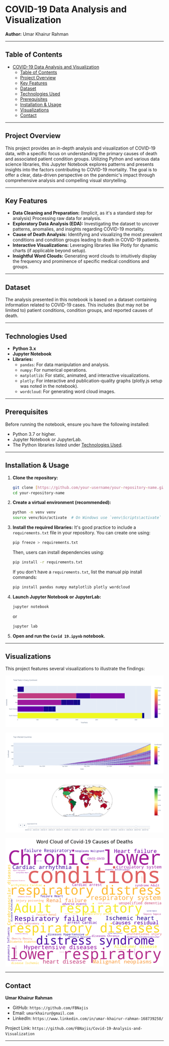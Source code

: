 # COVID-19 Data Analysis and Visualization

**Author:** Umar Khairur Rahman

---

## Table of Contents
- [COVID-19 Data Analysis and Visualization](#covid-19-data-analysis-and-visualization)
  - [Table of Contents](#table-of-contents)
  - [Project Overview](#project-overview)
  - [Key Features](#key-features)
  - [Dataset](#dataset)
  - [Technologies Used](#technologies-used)
  - [Prerequisites](#prerequisites)
  - [Installation \& Usage](#installation--usage)
  - [Visualizations](#visualizations)
  - [Contact](#contact)

---

## Project Overview

This project provides an in-depth analysis and visualization of COVID-19 data, with a specific focus on understanding the primary causes of death and associated patient condition groups. Utilizing Python and various data science libraries, this Jupyter Notebook explores patterns and presents insights into the factors contributing to COVID-19 mortality. The goal is to offer a clear, data-driven perspective on the pandemic's impact through comprehensive analysis and compelling visual storytelling.

---

## Key Features

* **Data Cleaning and Preparation:** (Implicit, as it's a standard step for analysis) Processing raw data for analysis.
* **Exploratory Data Analysis (EDA):** Investigating the dataset to uncover patterns, anomalies, and insights regarding COVID-19 mortality.
* **Cause of Death Analysis:** Identifying and visualizing the most prevalent conditions and condition groups leading to death in COVID-19 patients.
* **Interactive Visualizations:** Leveraging libraries like Plotly for dynamic charts (if applicable beyond setup).
* **Insightful Word Clouds:** Generating word clouds to intuitively display the frequency and prominence of specific medical conditions and groups.

---

## Dataset

The analysis presented in this notebook is based on a dataset containing information related to COVID-19 cases. This includes (but may not be limited to) patient conditions, condition groups, and reported causes of death.

---

## Technologies Used

* **Python 3.x**
* **Jupyter Notebook**
* **Libraries:**
    * `pandas`: For data manipulation and analysis.
    * `numpy`: For numerical operations.
    * `matplotlib`: For static, animated, and interactive visualizations.
    * `plotly`: For interactive and publication-quality graphs (plotly.js setup was noted in the notebook).
    * `wordcloud`: For generating word cloud images.

---

## Prerequisites

Before running the notebook, ensure you have the following installed:
* Python 3.7 or higher.
* Jupyter Notebook or JupyterLab.
* The Python libraries listed under [Technologies Used](#technologies-used).

---

## Installation & Usage

1.  **Clone the repository:**
    ```bash
    git clone [https://github.com/your-username/your-repository-name.git](https://github.com/your-username/your-repository-name.git)
    cd your-repository-name
    ```
2.  **Create a virtual environment (recommended):**
    ```bash
    python -m venv venv
    source venv/bin/activate  # On Windows use `venv\Scripts\activate`
    ```
3.  **Install the required libraries:**
    It's good practice to include a `requirements.txt` file in your repository. You can create one using:
    ```bash
    pip freeze > requirements.txt
    ```
    Then, users can install dependencies using:
    ```bash
    pip install -r requirements.txt
    ```
    If you don't have a `requirements.txt`, list the manual pip install commands:
    ```bash
    pip install pandas numpy matplotlib plotly wordcloud
    ```
4.  **Launch Jupyter Notebook or JupyterLab:**
    ```bash
    jupyter notebook
    ```
    or
    ```bash
    jupyter lab
    ```
5.  **Open and run the `Covid 19.ipynb` notebook.**

---

## Visualizations

This project features several visualizations to illustrate the findings:

![Test by Continent](testbycontinent.png)

![Top Infected](topinfected.png)

![Recover World Map](recovermap.png)

![Word Cloud Cause of Death](wordcloudcod.png)

---

## Contact

**Umar Khairur Rahman**
* GitHub: `https://github.com/FBNajis` 
* Email: `umarkhairur@gmail.com` 
* LinkedIn: `https://www.linkedin.com/in/umar-khairur-rahman-168739258/`

Project Link: `https://github.com/FBNajis/Covid-19-Analysis-and-Visualization`

---
